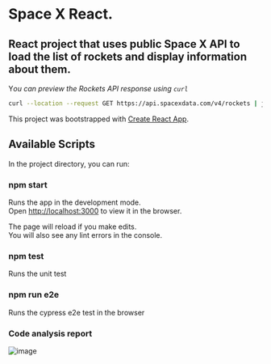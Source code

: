 # Space X React.

## React project that uses public Space X API to load the list of rockets and display information about them.

Y*ou can preview the Rockets API response using `curl`*

```bash
curl --location --request GET https://api.spacexdata.com/v4/rockets | json_pp
```



This project was bootstrapped with [Create React App](https://github.com/facebook/create-react-app).

## Available Scripts

In the project directory, you can run:

### npm start

Runs the app in the development mode.\
Open [http://localhost:3000](http://localhost:3000) to view it in the browser.

The page will reload if you make edits.\
You will also see any lint errors in the console.

### npm test

Runs the unit test

### npm run e2e

Runs the cypress e2e test in the browser

### Code analysis report
![image](https://user-images.githubusercontent.com/11517358/119547146-a79baa80-bd8c-11eb-8a59-04ff6b73a4f0.png)
